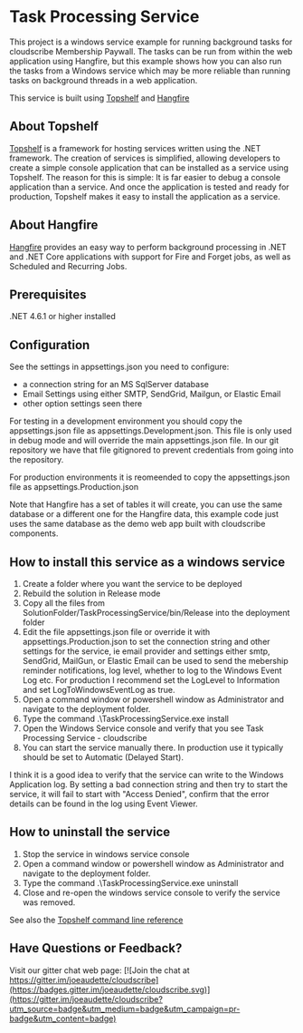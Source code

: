 ﻿# Task Processing Service

This project is a windows service example for running background tasks for cloudscribe Membership Paywall. The tasks can be run from within the web application using Hangfire, but this example shows how you can also run the tasks from a Windows service which may be more reliable than running tasks on background threads in a web application.

This service is built using [Topshelf](http://topshelf-project.com/) and [Hangfire](https://www.hangfire.io/)

## About Topshelf

[Topshelf](http://topshelf-project.com/) is a framework for hosting services written using the .NET framework. The creation of services is simplified, allowing developers to create a simple console application that can be installed as a service using Topshelf. The reason for this is simple: It is far easier to debug a console application than a service. And once the application is tested and ready for production, Topshelf makes it easy to install the application as a service.

## About Hangfire

[Hangfire](https://www.hangfire.io/) provides an easy way to perform background processing in .NET and .NET Core applications with support for Fire and Forget jobs, as well as Scheduled and Recurring Jobs.

## Prerequisites

.NET 4.6.1 or higher installed

## Configuration

See the settings in appsettings.json you need to configure:
* a connection string for an MS SqlServer database
* Email Settings using either SMTP, SendGrid, Mailgun, or Elastic Email
* other option settings seen there

For testing in a development environment you should copy the appsettings.json file as appsettings.Development.json. This file is only used in debug mode and will override the main appsettings.json file. In our git repository we have that file gitignored to prevent credentials from going into the repository.

For production environments it is reomeended to copy the appsettings.json file as appsettings.Production.json

Note that Hangfire has a set of tables it will create, you can use the same database or a different one for the Hangfire data, this example code just uses the same database as the demo web app built with cloudscribe components.


## How to install this service as a windows service

1. Create a folder where you want the service to be deployed
2. Rebuild the solution in Release mode
3. Copy all the files from SolutionFolder/TaskProcessingService/bin/Release into the deployment folder
4. Edit the file appsettings.json file or override it with appsettings.Production.json to set the connection string and other settings for the service, ie email provider and settings either smtp, SendGrid, MailGun, or Elastic Email can be used to send the mebership reminder notifications, log level, whether to log to the Windows Event Log etc. For production I recommend set the LogLevel to Information and set LogToWindowsEventLog as true.
5. Open a command window or powershell window as Administrator and navigate to the deployment folder.
6. Type the command .\TaskProcessingService.exe install
7. Open the Windows Service console and verify that you see Task Processing Service - cloudscribe
8. You can start the service manually there. In production use it typically should be set to Automatic (Delayed Start).

I think it is a good idea to verify that the service can write to the Windows Application log. By setting a bad connection string and then try to start the service, it will fail to start with "Access Denied", confirm that the error details can be found in the log using Event Viewer.

## How to uninstall the service

1. Stop the service in windows service console
2. Open a command window or powershell window as Administrator and navigate to the deployment folder.
3. Type the command .\TaskProcessingService.exe uninstall
4. Close and re-open the windows service console to verify the service was removed.

See also the [Topshelf command line reference](http://docs.topshelf-project.com/en/latest/overview/commandline.html)

## Have Questions or Feedback?

Visit our gitter chat web page:
[![Join the chat at https://gitter.im/joeaudette/cloudscribe](https://badges.gitter.im/joeaudette/cloudscribe.svg)](https://gitter.im/joeaudette/cloudscribe?utm_source=badge&utm_medium=badge&utm_campaign=pr-badge&utm_content=badge)